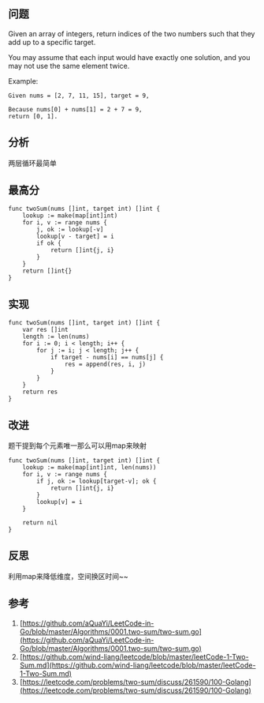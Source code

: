 ## 问题

Given an array of integers, return indices of the two numbers such that they add up to a specific target.

You may assume that each input would have exactly one solution, and you may not use the same element twice.

Example:
```
Given nums = [2, 7, 11, 15], target = 9,

Because nums[0] + nums[1] = 2 + 7 = 9,
return [0, 1].
```

## 分析
两层循环最简单

## 最高分
```golang
func twoSum(nums []int, target int) []int {
    lookup := make(map[int]int)
    for i, v := range nums {
        j, ok := lookup[-v]
        lookup[v - target] = i
        if ok {
            return []int{j, i}
        }
    }
    return []int{}
}
```


## 实现
```golang
func twoSum(nums []int, target int) []int {
	var res []int
	length := len(nums)
	for i := 0; i < length; i++ {
		for j := i; j < length; j++ {
			if target - nums[i] == nums[j] {
				res = append(res, i, j)
			}
		}
	}
	return res
}
```

## 改进
题干提到每个元素唯一那么可以用map来映射
```golang
func twoSum(nums []int, target int) []int {
	lookup := make(map[int]int, len(nums))
	for i, v := range nums {
		if j, ok := lookup[target-v]; ok {
			return []int{j, i}
		}
		lookup[v] = i
	}

	return nil
}
```

## 反思
利用map来降低维度，空间换区时间~~

## 参考
1. [https://github.com/aQuaYi/LeetCode-in-Go/blob/master/Algorithms/0001.two-sum/two-sum.go](https://github.com/aQuaYi/LeetCode-in-Go/blob/master/Algorithms/0001.two-sum/two-sum.go)
2. [https://github.com/wind-liang/leetcode/blob/master/leetCode-1-Two-Sum.md](https://github.com/wind-liang/leetcode/blob/master/leetCode-1-Two-Sum.md)
3. [https://leetcode.com/problems/two-sum/discuss/261590/100-Golang](https://leetcode.com/problems/two-sum/discuss/261590/100-Golang)
